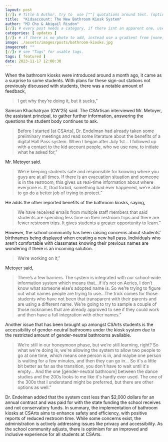 ```yaml
---
layout: post
[//]: # Title & Author, try to  use [""] quotations around text. (optional, just formality).
title:  "Kidsaccount: The New Bathroom Kiosk System"
author: "MJ Cho & Abigail Risdon"
[//]: # every post needs a category, if there isnt an apparent one, use [misc].
categories: [ updates ]
[//]: # if there is no photo to add, instead use a gradient from [none] folder by picking a number from 1-10. (all gradients are .jpg)
image: ./assets/images/posts/bathroom-kiosks.jpg
imagecred: ""
[//]: # see "Tags" for usable tags.
tags: [ featured ]
date: 2023-11-17 12:00:30
---
```

When the bathroom kiosks were introduced around a month ago, it came as a surprise to some students. With plans for these sign-out stations not previously discussed with students, there was a notable amount of feedback, 

> I get why they’re doing it, but it sucks,” 

Samson Khachatryan (CW‘25) said. The CSArtisan interviewed Mr. Metoyer, the assistant principal, to gather further information, answering the questions the student body continues to ask.

> Before I started [at CSArts], Dr. Endelman had already taken some preliminary meetings and read some literature about the benefits of a digital Hall Pass system. When I began after July 1st… I followed up with a contact to the kid account people, who we use now, to initiate what he asked for,” 

Mr. Metoyer said. 

> We’re keeping students safe and responsible for knowing where you guys are at all times. If there is an evacuation situation and someone is in the restroom, this gives us real-time information about where everyone is. If, God forbid, something bad ever happened, we’re able to go do a better job of trying to protect.” 

He adds the other reported benefits of the bathroom kiosks, saying, 

> We have received emails from multiple staff members that said students are spending less time on their restroom trips and there are fewer restroom trips. It gives students a greater opportunity to learn.”

However, the school community has been raising concerns about students’ birthnames being displayed when creating a new hall pass. Individuals who aren’t comfortable with classmates knowing their previous names are wondering if there is an incoming solution. 

> We’re working on it,"

Metoyer said, 

> There’s a few barriers. The system is integrated with our school-wide information system which means that…if it’s not on Aeries, I don’t know what someone else’s adopted name is. So we’re trying to figure out what names people are trying to use…The trick comes for those students who have not been that transparent with their parents and are using a different name. We’re going to try to sample a couple of those nicknames that are already approved to see if they could work and then have a full integration with other names.”

Another issue that has been brought up amongst CSArts students is the accessibility of gender-neutral bathrooms under the kiosk system due to the restricted amount of gender-neutral bathrooms available. 

> We’re still in our honeymoon phase, but we’re still learning, right? So what we're doing is, we're allowing the system to allow two people to go at one time, which means one person is in, and maybe one person is waiting for a few minutes, and then they can go in… So it's a little bit better as far as the transition, you don't have to wait until it's empty… And the one [gender-neutral bathroom] between the dance studios and the 200s looks to me like it's hardly ever used. The one of the 300s that I understand might be preferred, but there are other options as well.”

Dr. Endelman added that the system cost less than $2,000 dollars for an annual contract and was paid for with the state funding the school receives and not conservatory funds. In summary, the implementation of bathroom kiosks at CSArts aims to enhance safety and efficiency, with positive reports of reduced restroom time. While some concerns exist, the administration is actively addressing issues like privacy and accessibility. As the school community adjusts, there is optimism for an improved and inclusive experience for all students at CSArts.